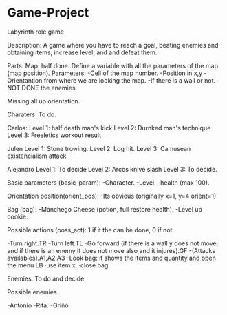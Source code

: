# Game-Project
Labyrinth role game

Description: A game where you have to reach a goal, beating enemies and obtaining items, increase level, and and defeat them.

Parts:
Map: half done.
Define a variable with all the parameters of the map (map position). 
Parameters:
-Cell of the map number.
-Position in x,y
-Orientantion from where we are looking the map.
-If there is a wall or not.
-NOT DONE the enemies.

Missing all up orientation.

Charaters: To do.

Carlos: 
Level 1:
half death man's kick
Level 2:
Durnked man's technique
Level 3:
Freeletics workout result

Julen
Level 1:
Stone trowing.
Level 2:
Log hit.
Level 3:
Camusean existencialism attack

Alejandro
Level 1:
To decide
Level 2:
Arcos knive slash
Level 3:
To decide.

Basic parameters (basic_param):
-Character.
-Level.
-health  (max 100).

Orientation position(orient_pos):
-Its obvious (originally x=1, y=4 orient=1)

Bag (bag):
-Manchego Cheese (potion, full restore health).
-Level up cookie.

Possible actions (poss_act): 1 if it the can be done, 0 if not.

-Turn right.TR
-Turn left.TL
-Go forward (if there is a wall y does not move, and if there is an enemy it does not move also and it injures).GF
-(Attacks availables).A1,A2,A3
-Look bag: it shows the items and quantity and open the menu LB
   ·use item x.
   ·close bag.
   
Enemies: To do and decide.

Possible enemies.

-Antonio
-Rita.
-Griñó
   
   

   
